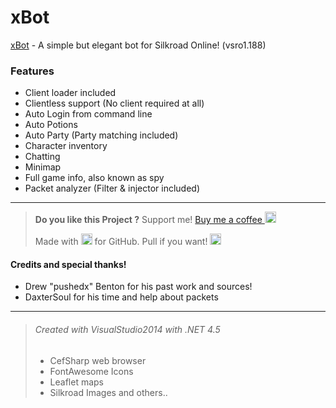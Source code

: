 # xBot
[xBot](https://projexbot.blogspot.com/) - A simple but elegant bot for Silkroad Online! (vsro1.188)

### Features
- Client loader included
- Clientless support (No client required at all)
- Auto Login from command line
- Auto Potions
- Auto Party (Party matching included)
- Character inventory
- Chatting
- Minimap
- Full game info, also known as spy
- Packet analyzer (Filter & injector included)

------------
> **Do you like this Project ?**
> Support me! [Buy me a coffee <img src="https://twemoji.maxcdn.com/2/72x72/2615.png" width="18" height="18">](https://www.buymeacoffee.com/JellyBitz "Coffee <3")
>
> Made with <img title="Love" src="https://twemoji.maxcdn.com/2/72x72/1f499.png" width="18" height="18"> for GitHub. Pull if you want! <img title="JellyBitz" src="https://twemoji.maxcdn.com/2/72x72/1f575.png" width="18" height="18">

#### Credits and special thanks!
- Drew "pushedx" Benton for his past work and sources!
- DaxterSoul for his time and help about packets

------------
> ###### Created with VisualStudio2014 with .NET 4.5
> - CefSharp web browser  
> - FontAwesome Icons
> - Leaflet maps
> - Silkroad Images and others..